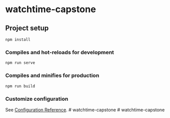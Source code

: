 # watchtime-capstone

## Project setup
```
npm install
```

### Compiles and hot-reloads for development
```
npm run serve
```

### Compiles and minifies for production
```
npm run build
```

### Customize configuration
See [Configuration Reference](https://cli.vuejs.org/config/).
#   w a t c h t i m e - c a p s t o n e  
 #   w a t c h t i m e - c a p s t o n e  
 
